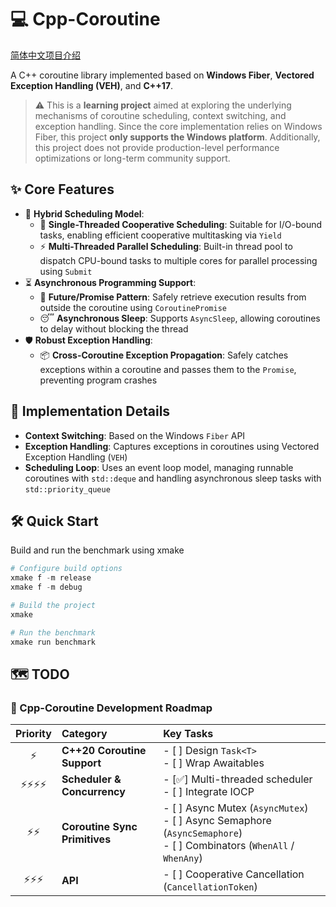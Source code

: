 # 💻 Cpp-Coroutine

[简体中文项目介绍](README.zh-CN.md)

A C++ coroutine library implemented based on **Windows Fiber**, **Vectored Exception Handling (VEH)**, and **C++17**.

> ⚠️ This is a **learning project** aimed at exploring the underlying mechanisms of coroutine scheduling, context switching, and exception handling. Since the core implementation relies on Windows Fiber, this project **only supports the Windows platform**. Additionally, this project does not provide production-level performance optimizations or long-term community support.

## ✨ Core Features

- 🚀 **Hybrid Scheduling Model**:
  - 🤝 **Single-Threaded Cooperative Scheduling**: Suitable for I/O-bound tasks, enabling efficient cooperative multitasking via `Yield`
  - ⚡ **Multi-Threaded Parallel Scheduling**: Built-in thread pool to dispatch CPU-bound tasks to multiple cores for parallel processing using `Submit`
- ⏳ **Asynchronous Programming Support**:
  - 🎁 **Future/Promise Pattern**: Safely retrieve execution results from outside the coroutine using `CoroutinePromise`
  - 😴 **Asynchronous Sleep**: Supports `AsyncSleep`, allowing coroutines to delay without blocking the thread
- 🛡️ **Robust Exception Handling**:
  - 📦 **Cross-Coroutine Exception Propagation**: Safely catches exceptions within a coroutine and passes them to the `Promise`, preventing program crashes

## 🔧 Implementation Details

- **Context Switching**: Based on the Windows `Fiber` API
- **Exception Handling**: Captures exceptions in coroutines using Vectored Exception Handling (`VEH`)
- **Scheduling Loop**: Uses an event loop model, managing runnable coroutines with `std::deque` and handling asynchronous sleep tasks with `std::priority_queue`

## 🛠️ Quick Start

Build and run the benchmark using xmake

```powershell
# Configure build options
xmake f -m release
xmake f -m debug

# Build the project
xmake

# Run the benchmark
xmake run benchmark
```

## 🗺️ TODO

### 🚀 Cpp-Coroutine Development Roadmap

| Priority | Category | Key Tasks |
| :---: | :--- | :--- |
| ⚡ | **C++20 Coroutine Support** | - [ ] Design `Task<T>`<br>- [ ] Wrap Awaitables |
| ⚡⚡⚡⚡ | **Scheduler & Concurrency** | - [✅] Multi-threaded scheduler<br>- [ ] Integrate IOCP |
| ⚡⚡ | **Coroutine Sync Primitives** | - [ ] Async Mutex (`AsyncMutex`)<br>- [ ] Async Semaphore (`AsyncSemaphore`)<br>- [ ] Combinators (`WhenAll` / `WhenAny`) |
| ⚡⚡⚡ | **API** | - [ ] Cooperative Cancellation (`CancellationToken`) |